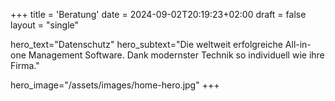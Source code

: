 +++
title = 'Beratung'
date = 2024-09-02T20:19:23+02:00
draft = false
layout = "single"

hero_text="Datenschutz"
hero_subtext="Die weltweit erfolgreiche All-in-one Management Software. Dank modernster Technik so individuell wie ihre Firma."

hero_image="/assets/images/home-hero.jpg"
+++
